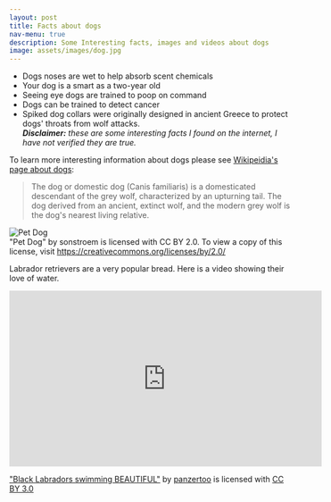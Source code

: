 ```yaml
---
layout: post
title: Facts about dogs
nav-menu: true
description: Some Interesting facts, images and videos about dogs
image: assets/images/dog.jpg
---
```


* Dogs noses are wet to help absorb scent chemicals
* Your dog is a smart as a two-year old
* Seeing eye dogs are trained to poop on command
* Dogs can be trained to detect cancer
* Spiked dog collars were originally designed in ancient Greece to protect dogs' throats from wolf attacks.  
***Disclaimer:** these are some interesting facts I found on the internet, I have not verified they are true.*

To learn more interesting information about dogs please see [Wikipeidia's page about dogs](https://en.wikipedia.org/wiki/Dog):

> The dog or domestic dog (Canis familiaris) is a domesticated descendant of the grey wolf, characterized by an upturning tail. The dog derived from an ancient, extinct wolf, and the modern grey wolf is the dog's nearest living relative.

![Pet Dog](https://live.staticflickr.com/8624/16540146562_975cfdb11f_b.jpg)  
"Pet Dog" by sonstroem is licensed with CC BY 2.0. To view a copy of this license, visit https://creativecommons.org/licenses/by/2.0/

Labrador retrievers are a very popular bread. Here is a video showing their love of water.

<iframe width="560" height="315" src="https://www.youtube.com/embed/hoCN_0FD9iM" title="YouTube video player" frameborder="0" allow="accelerometer; autoplay; clipboard-write; encrypted-media; gyroscope; picture-in-picture" allowfullscreen></iframe>

["Black Labradors swimming BEAUTIFUL"](https://www.youtube.com/watch?v=hoCN_0FD9iM&ab_channel=panzertoo) by [panzertoo](https://www.youtube.com/channel/UCSLHH1LwdBNUJIiwRhi-5cw) is licensed with [CC BY 3.0](https://creativecommons.org/licenses/by/3.0/legalcode)
